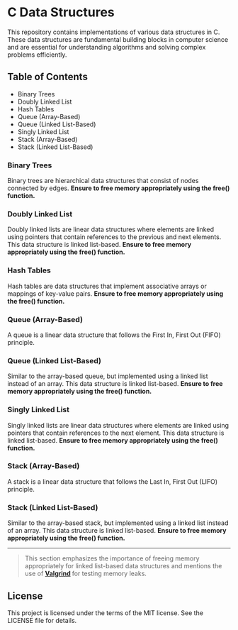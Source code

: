 # C Data Structures
This repository contains implementations of various data structures in C. These data structures are fundamental building blocks in computer science and are essential for understanding algorithms and solving complex problems efficiently.

## Table of Contents
- Binary Trees
- Doubly Linked List
- Hash Tables
- Queue (Array-Based)
- Queue (Linked List-Based)
- Singly Linked List
- Stack (Array-Based)
- Stack (Linked List-Based)


### Binary Trees
Binary trees are hierarchical data structures that consist of nodes connected by edges. <strong> Ensure to free memory appropriately using the free() function. </strong>

### Doubly Linked List
Doubly linked lists are linear data structures where elements are linked using pointers that contain references to the previous and next elements. This data structure is linked list-based. <strong> Ensure to free memory appropriately using the free() function. </strong>

### Hash Tables
Hash tables are data structures that implement associative arrays or mappings of key-value pairs. <strong> Ensure to free memory appropriately using the free() function. </strong>

### Queue (Array-Based)
A queue is a linear data structure that follows the First In, First Out (FIFO) principle.

### Queue (Linked List-Based)
Similar to the array-based queue, but implemented using a linked list instead of an array. This data structure is linked list-based. <strong> Ensure to free memory appropriately using the free() function. </strong>

### Singly Linked List
Singly linked lists are linear data structures where elements are linked using pointers that contain references to the next element. This data structure is linked list-based. <strong> Ensure to free memory appropriately using the free() function. </strong>

### Stack (Array-Based)
A stack is a linear data structure that follows the Last In, First Out (LIFO) principle.

### Stack (Linked List-Based)
Similar to the array-based stack, but implemented using a linked list instead of an array. This data structure is linked list-based. <strong> Ensure to free memory appropriately using the free() function. </strong>

***

> This section emphasizes the importance of freeing memory appropriately for linked list-based data structures and mentions the use of <strong> [Valgrind](https://valgrind.org/) </strong> for testing memory leaks.

## License
This project is licensed under the terms of the MIT license. See the LICENSE file for details.
